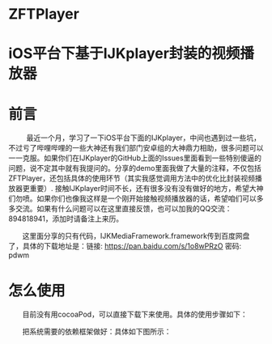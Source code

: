 # ZFTPlayer
iOS平台下基于IJKplayer封装的视频播放器
==================================
前言
===

   &#160; &#160; &#160; &#160;最近一个月，学习了一下iOS平台下面的IJKplayer，中间也遇到过一些坑，不过亏了哔哩哔哩的一些大神还有我们部门安卓组的大神鼎力相助，很多问题可以一一克服。如果你们在IJKplayer的GitHub上面的Issues里面看到一些特别傻逼的问题，说不定其中就有我提问的。分享的demo里面我做了大量的注释，不仅包括ZFTPlayer，还包括具体的使用环节（其实我感觉调用方法中的优化比封装视频播放器更重要）. 接触IJKplayer时间不长，还有很多没有没有做好的地方，希望大神们勿喷。如果你们也像我这样是一个刚开始接触视频播放器的话，希望咱们可以多多交流。如果有什么问题可以在这里直接反馈，也可以加我的QQ交流：894818941，添加时请备注上来历。
   
  &#160; &#160; &#160; &#160;这里面分享的只有代码，IJKMediaFramework.framework传到百度网盘了，具体的下载地址是：链接: https://pan.baidu.com/s/1o8wPRzO 密码: pdwm 
 
怎么使用
======

&#160; &#160; &#160; &#160;目前没有用cocoaPod，可以直接下载下来使用。具体的使用步骤如下：

&#160; &#160; &#160; &#160;把系统需要的依赖框架做好：具体如下图所示：


